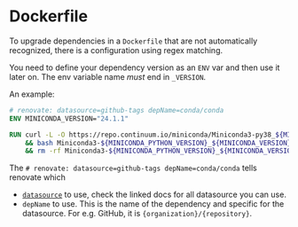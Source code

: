 # Dockerfile

To upgrade dependencies in a `Dockerfile` that are not automatically recognized, there is a configuration using regex matching.

You need to define your dependency version as an `ENV` var and then use it later on. The env variable name _must_ end in `_VERSION`.

An example:

```Dockerfile
# renovate: datasource=github-tags depName=conda/conda
ENV MINICONDA_VERSION="24.1.1"

RUN curl -L -O https://repo.continuum.io/miniconda/Miniconda3-py38_${MINICONDA_VERSION}-Linux-x86_64.sh \
    && bash Miniconda3-${MINICONDA_PYTHON_VERSION}_${MINICONDA_VERSION}-Linux-x86_64.sh -b -p /opt/conda \
    && rm -rf Miniconda3-${MINICONDA_PYTHON_VERSION}_${MINICONDA_VERSION}-Linux-x86_64.sh
```

The `# renovate: datasource=github-tags depName=conda/conda` tells renovate which

- [`datasource`](https://docs.renovatebot.com/modules/datasource/) to use, check the linked docs for all datasource you can use.
- `depName` to use. This is the name of the dependency and specific for the datasource. For e.g. GitHub, it is `{organization}/{repository}`.
